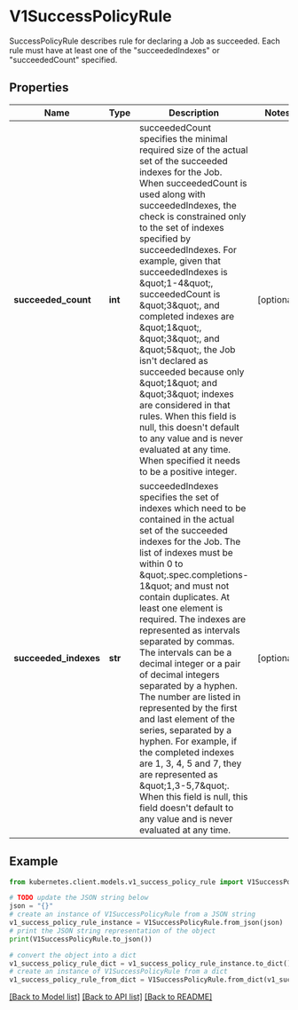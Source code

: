 # V1SuccessPolicyRule

SuccessPolicyRule describes rule for declaring a Job as succeeded. Each rule must have at least one of the \"succeededIndexes\" or \"succeededCount\" specified.

## Properties

Name | Type | Description | Notes
------------ | ------------- | ------------- | -------------
**succeeded_count** | **int** | succeededCount specifies the minimal required size of the actual set of the succeeded indexes for the Job. When succeededCount is used along with succeededIndexes, the check is constrained only to the set of indexes specified by succeededIndexes. For example, given that succeededIndexes is \&quot;1-4\&quot;, succeededCount is \&quot;3\&quot;, and completed indexes are \&quot;1\&quot;, \&quot;3\&quot;, and \&quot;5\&quot;, the Job isn&#39;t declared as succeeded because only \&quot;1\&quot; and \&quot;3\&quot; indexes are considered in that rules. When this field is null, this doesn&#39;t default to any value and is never evaluated at any time. When specified it needs to be a positive integer. | [optional] 
**succeeded_indexes** | **str** | succeededIndexes specifies the set of indexes which need to be contained in the actual set of the succeeded indexes for the Job. The list of indexes must be within 0 to \&quot;.spec.completions-1\&quot; and must not contain duplicates. At least one element is required. The indexes are represented as intervals separated by commas. The intervals can be a decimal integer or a pair of decimal integers separated by a hyphen. The number are listed in represented by the first and last element of the series, separated by a hyphen. For example, if the completed indexes are 1, 3, 4, 5 and 7, they are represented as \&quot;1,3-5,7\&quot;. When this field is null, this field doesn&#39;t default to any value and is never evaluated at any time. | [optional] 

## Example

```python
from kubernetes.client.models.v1_success_policy_rule import V1SuccessPolicyRule

# TODO update the JSON string below
json = "{}"
# create an instance of V1SuccessPolicyRule from a JSON string
v1_success_policy_rule_instance = V1SuccessPolicyRule.from_json(json)
# print the JSON string representation of the object
print(V1SuccessPolicyRule.to_json())

# convert the object into a dict
v1_success_policy_rule_dict = v1_success_policy_rule_instance.to_dict()
# create an instance of V1SuccessPolicyRule from a dict
v1_success_policy_rule_from_dict = V1SuccessPolicyRule.from_dict(v1_success_policy_rule_dict)
```
[[Back to Model list]](../README.md#documentation-for-models) [[Back to API list]](../README.md#documentation-for-api-endpoints) [[Back to README]](../README.md)


